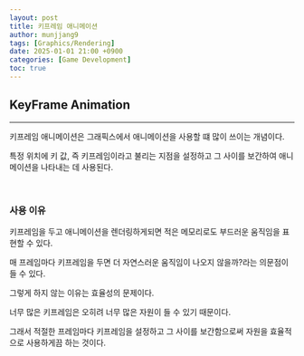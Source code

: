```yaml
---
layout: post
title: 키프레임 애니메이션
author: munjjang9
tags: [Graphics/Rendering]
date: 2025-01-01 21:00 +0900
categories: [Game Development]
toc: true
---
```


## KeyFrame Animation
---
키프레임 애니메이션은 그래픽스에서 애니메이션을 사용할 떄 많이 쓰이는 개념이다.

특정 위치에 키 값, 즉 키프레임이라고 불리는 지점을 설정하고 그 사이를 보간하여 애니메이션을 나타내는 데 사용된다.

<br>

### 사용 이유

키프레임을 두고 애니메이션을 렌더링하게되면 적은 메모리로도 부드러운 움직임을 표현할 수 있다.

매 프레임마다 키프레임을 두면 더 자연스러운 움직임이 나오지 않을까?라는 의문점이 들 수 있다.

그렇게 하지 않는 이유는 효율성의 문제이다.

너무 많은 키프레임은 오히려 너무 많은 자원이 들 수 있기 때문이다.

그래서 적절한 프레임마다 키프레임을 설정하고 그 사이를 보간함으로써 자원을 효율적으로 사용하게끔 하는 것이다.